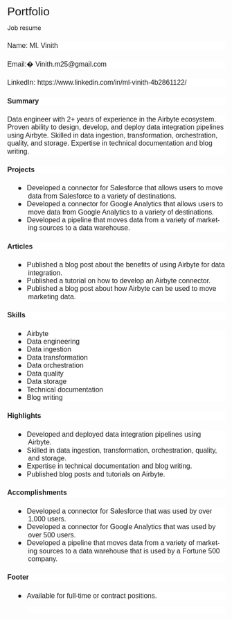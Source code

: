 # Portfolio
Job resume
<html xmlns:v="urn:schemas-microsoft-com:vml"
xmlns:o="urn:schemas-microsoft-com:office:office"
xmlns:w="urn:schemas-microsoft-com:office:word"
xmlns:m="http://schemas.microsoft.com/office/2004/12/omml"
xmlns="http://www.w3.org/TR/REC-html40">

<head>
<meta http-equiv=Content-Type content="text/html; charset=windows-1252">
<meta name=ProgId content=Word.Document>
<meta name=Generator content="Microsoft Word 14">
<meta name=Originator content="Microsoft Word 14">
<link rel=File-List href="Portfolio_files/filelist.xml">
<!--[if gte mso 9]><xml>
 <o:DocumentProperties>
  <o:Author>Intel</o:Author>
  <o:Template>Normal</o:Template>
  <o:LastAuthor>Intel</o:LastAuthor>
  <o:Revision>2</o:Revision>
  <o:TotalTime>1</o:TotalTime>
  <o:Created>2023-07-21T06:10:00Z</o:Created>
  <o:LastSaved>2023-07-21T06:10:00Z</o:LastSaved>
  <o:Pages>2</o:Pages>
  <o:Words>258</o:Words>
  <o:Characters>1474</o:Characters>
  <o:Lines>12</o:Lines>
  <o:Paragraphs>3</o:Paragraphs>
  <o:CharactersWithSpaces>1729</o:CharactersWithSpaces>
  <o:Version>14.00</o:Version>
 </o:DocumentProperties>
</xml><![endif]-->
<link rel=themeData href="Portfolio_files/themedata.thmx">
<link rel=colorSchemeMapping href="Portfolio_files/colorschememapping.xml">
<!--[if gte mso 9]><xml>
 <w:WordDocument>
  <w:SpellingState>Clean</w:SpellingState>
  <w:GrammarState>Clean</w:GrammarState>
  <w:TrackMoves>false</w:TrackMoves>
  <w:TrackFormatting/>
  <w:PunctuationKerning/>
  <w:ValidateAgainstSchemas/>
  <w:SaveIfXMLInvalid>false</w:SaveIfXMLInvalid>
  <w:IgnoreMixedContent>false</w:IgnoreMixedContent>
  <w:AlwaysShowPlaceholderText>false</w:AlwaysShowPlaceholderText>
  <w:DoNotPromoteQF/>
  <w:LidThemeOther>EN-IN</w:LidThemeOther>
  <w:LidThemeAsian>X-NONE</w:LidThemeAsian>
  <w:LidThemeComplexScript>X-NONE</w:LidThemeComplexScript>
  <w:Compatibility>
   <w:BreakWrappedTables/>
   <w:SnapToGridInCell/>
   <w:WrapTextWithPunct/>
   <w:UseAsianBreakRules/>
   <w:DontGrowAutofit/>
   <w:SplitPgBreakAndParaMark/>
  </w:Compatibility>
  <w:DoNotOptimizeForBrowser/>
  <m:mathPr>
   <m:mathFont m:val="Cambria Math"/>
   <m:brkBin m:val="before"/>
   <m:brkBinSub m:val="&#45;-"/>
   <m:smallFrac m:val="off"/>
   <m:dispDef/>
   <m:lMargin m:val="0"/>
   <m:rMargin m:val="0"/>
   <m:defJc m:val="centerGroup"/>
   <m:wrapIndent m:val="1440"/>
   <m:intLim m:val="subSup"/>
   <m:naryLim m:val="undOvr"/>
  </m:mathPr></w:WordDocument>
</xml><![endif]--><!--[if gte mso 9]><xml>
 <w:LatentStyles DefLockedState="false" DefUnhideWhenUsed="true"
  DefSemiHidden="true" DefQFormat="false" DefPriority="99"
  LatentStyleCount="267">
  <w:LsdException Locked="false" Priority="0" SemiHidden="false"
   UnhideWhenUsed="false" QFormat="true" Name="Normal"/>
  <w:LsdException Locked="false" Priority="9" SemiHidden="false"
   UnhideWhenUsed="false" QFormat="true" Name="heading 1"/>
  <w:LsdException Locked="false" Priority="9" QFormat="true" Name="heading 2"/>
  <w:LsdException Locked="false" Priority="9" QFormat="true" Name="heading 3"/>
  <w:LsdException Locked="false" Priority="9" QFormat="true" Name="heading 4"/>
  <w:LsdException Locked="false" Priority="9" QFormat="true" Name="heading 5"/>
  <w:LsdException Locked="false" Priority="9" QFormat="true" Name="heading 6"/>
  <w:LsdException Locked="false" Priority="9" QFormat="true" Name="heading 7"/>
  <w:LsdException Locked="false" Priority="9" QFormat="true" Name="heading 8"/>
  <w:LsdException Locked="false" Priority="9" QFormat="true" Name="heading 9"/>
  <w:LsdException Locked="false" Priority="39" Name="toc 1"/>
  <w:LsdException Locked="false" Priority="39" Name="toc 2"/>
  <w:LsdException Locked="false" Priority="39" Name="toc 3"/>
  <w:LsdException Locked="false" Priority="39" Name="toc 4"/>
  <w:LsdException Locked="false" Priority="39" Name="toc 5"/>
  <w:LsdException Locked="false" Priority="39" Name="toc 6"/>
  <w:LsdException Locked="false" Priority="39" Name="toc 7"/>
  <w:LsdException Locked="false" Priority="39" Name="toc 8"/>
  <w:LsdException Locked="false" Priority="39" Name="toc 9"/>
  <w:LsdException Locked="false" Priority="35" QFormat="true" Name="caption"/>
  <w:LsdException Locked="false" Priority="10" SemiHidden="false"
   UnhideWhenUsed="false" QFormat="true" Name="Title"/>
  <w:LsdException Locked="false" Priority="1" Name="Default Paragraph Font"/>
  <w:LsdException Locked="false" Priority="11" SemiHidden="false"
   UnhideWhenUsed="false" QFormat="true" Name="Subtitle"/>
  <w:LsdException Locked="false" Priority="22" SemiHidden="false"
   UnhideWhenUsed="false" QFormat="true" Name="Strong"/>
  <w:LsdException Locked="false" Priority="20" SemiHidden="false"
   UnhideWhenUsed="false" QFormat="true" Name="Emphasis"/>
  <w:LsdException Locked="false" Priority="59" SemiHidden="false"
   UnhideWhenUsed="false" Name="Table Grid"/>
  <w:LsdException Locked="false" UnhideWhenUsed="false" Name="Placeholder Text"/>
  <w:LsdException Locked="false" Priority="1" SemiHidden="false"
   UnhideWhenUsed="false" QFormat="true" Name="No Spacing"/>
  <w:LsdException Locked="false" Priority="60" SemiHidden="false"
   UnhideWhenUsed="false" Name="Light Shading"/>
  <w:LsdException Locked="false" Priority="61" SemiHidden="false"
   UnhideWhenUsed="false" Name="Light List"/>
  <w:LsdException Locked="false" Priority="62" SemiHidden="false"
   UnhideWhenUsed="false" Name="Light Grid"/>
  <w:LsdException Locked="false" Priority="63" SemiHidden="false"
   UnhideWhenUsed="false" Name="Medium Shading 1"/>
  <w:LsdException Locked="false" Priority="64" SemiHidden="false"
   UnhideWhenUsed="false" Name="Medium Shading 2"/>
  <w:LsdException Locked="false" Priority="65" SemiHidden="false"
   UnhideWhenUsed="false" Name="Medium List 1"/>
  <w:LsdException Locked="false" Priority="66" SemiHidden="false"
   UnhideWhenUsed="false" Name="Medium List 2"/>
  <w:LsdException Locked="false" Priority="67" SemiHidden="false"
   UnhideWhenUsed="false" Name="Medium Grid 1"/>
  <w:LsdException Locked="false" Priority="68" SemiHidden="false"
   UnhideWhenUsed="false" Name="Medium Grid 2"/>
  <w:LsdException Locked="false" Priority="69" SemiHidden="false"
   UnhideWhenUsed="false" Name="Medium Grid 3"/>
  <w:LsdException Locked="false" Priority="70" SemiHidden="false"
   UnhideWhenUsed="false" Name="Dark List"/>
  <w:LsdException Locked="false" Priority="71" SemiHidden="false"
   UnhideWhenUsed="false" Name="Colorful Shading"/>
  <w:LsdException Locked="false" Priority="72" SemiHidden="false"
   UnhideWhenUsed="false" Name="Colorful List"/>
  <w:LsdException Locked="false" Priority="73" SemiHidden="false"
   UnhideWhenUsed="false" Name="Colorful Grid"/>
  <w:LsdException Locked="false" Priority="60" SemiHidden="false"
   UnhideWhenUsed="false" Name="Light Shading Accent 1"/>
  <w:LsdException Locked="false" Priority="61" SemiHidden="false"
   UnhideWhenUsed="false" Name="Light List Accent 1"/>
  <w:LsdException Locked="false" Priority="62" SemiHidden="false"
   UnhideWhenUsed="false" Name="Light Grid Accent 1"/>
  <w:LsdException Locked="false" Priority="63" SemiHidden="false"
   UnhideWhenUsed="false" Name="Medium Shading 1 Accent 1"/>
  <w:LsdException Locked="false" Priority="64" SemiHidden="false"
   UnhideWhenUsed="false" Name="Medium Shading 2 Accent 1"/>
  <w:LsdException Locked="false" Priority="65" SemiHidden="false"
   UnhideWhenUsed="false" Name="Medium List 1 Accent 1"/>
  <w:LsdException Locked="false" UnhideWhenUsed="false" Name="Revision"/>
  <w:LsdException Locked="false" Priority="34" SemiHidden="false"
   UnhideWhenUsed="false" QFormat="true" Name="List Paragraph"/>
  <w:LsdException Locked="false" Priority="29" SemiHidden="false"
   UnhideWhenUsed="false" QFormat="true" Name="Quote"/>
  <w:LsdException Locked="false" Priority="30" SemiHidden="false"
   UnhideWhenUsed="false" QFormat="true" Name="Intense Quote"/>
  <w:LsdException Locked="false" Priority="66" SemiHidden="false"
   UnhideWhenUsed="false" Name="Medium List 2 Accent 1"/>
  <w:LsdException Locked="false" Priority="67" SemiHidden="false"
   UnhideWhenUsed="false" Name="Medium Grid 1 Accent 1"/>
  <w:LsdException Locked="false" Priority="68" SemiHidden="false"
   UnhideWhenUsed="false" Name="Medium Grid 2 Accent 1"/>
  <w:LsdException Locked="false" Priority="69" SemiHidden="false"
   UnhideWhenUsed="false" Name="Medium Grid 3 Accent 1"/>
  <w:LsdException Locked="false" Priority="70" SemiHidden="false"
   UnhideWhenUsed="false" Name="Dark List Accent 1"/>
  <w:LsdException Locked="false" Priority="71" SemiHidden="false"
   UnhideWhenUsed="false" Name="Colorful Shading Accent 1"/>
  <w:LsdException Locked="false" Priority="72" SemiHidden="false"
   UnhideWhenUsed="false" Name="Colorful List Accent 1"/>
  <w:LsdException Locked="false" Priority="73" SemiHidden="false"
   UnhideWhenUsed="false" Name="Colorful Grid Accent 1"/>
  <w:LsdException Locked="false" Priority="60" SemiHidden="false"
   UnhideWhenUsed="false" Name="Light Shading Accent 2"/>
  <w:LsdException Locked="false" Priority="61" SemiHidden="false"
   UnhideWhenUsed="false" Name="Light List Accent 2"/>
  <w:LsdException Locked="false" Priority="62" SemiHidden="false"
   UnhideWhenUsed="false" Name="Light Grid Accent 2"/>
  <w:LsdException Locked="false" Priority="63" SemiHidden="false"
   UnhideWhenUsed="false" Name="Medium Shading 1 Accent 2"/>
  <w:LsdException Locked="false" Priority="64" SemiHidden="false"
   UnhideWhenUsed="false" Name="Medium Shading 2 Accent 2"/>
  <w:LsdException Locked="false" Priority="65" SemiHidden="false"
   UnhideWhenUsed="false" Name="Medium List 1 Accent 2"/>
  <w:LsdException Locked="false" Priority="66" SemiHidden="false"
   UnhideWhenUsed="false" Name="Medium List 2 Accent 2"/>
  <w:LsdException Locked="false" Priority="67" SemiHidden="false"
   UnhideWhenUsed="false" Name="Medium Grid 1 Accent 2"/>
  <w:LsdException Locked="false" Priority="68" SemiHidden="false"
   UnhideWhenUsed="false" Name="Medium Grid 2 Accent 2"/>
  <w:LsdException Locked="false" Priority="69" SemiHidden="false"
   UnhideWhenUsed="false" Name="Medium Grid 3 Accent 2"/>
  <w:LsdException Locked="false" Priority="70" SemiHidden="false"
   UnhideWhenUsed="false" Name="Dark List Accent 2"/>
  <w:LsdException Locked="false" Priority="71" SemiHidden="false"
   UnhideWhenUsed="false" Name="Colorful Shading Accent 2"/>
  <w:LsdException Locked="false" Priority="72" SemiHidden="false"
   UnhideWhenUsed="false" Name="Colorful List Accent 2"/>
  <w:LsdException Locked="false" Priority="73" SemiHidden="false"
   UnhideWhenUsed="false" Name="Colorful Grid Accent 2"/>
  <w:LsdException Locked="false" Priority="60" SemiHidden="false"
   UnhideWhenUsed="false" Name="Light Shading Accent 3"/>
  <w:LsdException Locked="false" Priority="61" SemiHidden="false"
   UnhideWhenUsed="false" Name="Light List Accent 3"/>
  <w:LsdException Locked="false" Priority="62" SemiHidden="false"
   UnhideWhenUsed="false" Name="Light Grid Accent 3"/>
  <w:LsdException Locked="false" Priority="63" SemiHidden="false"
   UnhideWhenUsed="false" Name="Medium Shading 1 Accent 3"/>
  <w:LsdException Locked="false" Priority="64" SemiHidden="false"
   UnhideWhenUsed="false" Name="Medium Shading 2 Accent 3"/>
  <w:LsdException Locked="false" Priority="65" SemiHidden="false"
   UnhideWhenUsed="false" Name="Medium List 1 Accent 3"/>
  <w:LsdException Locked="false" Priority="66" SemiHidden="false"
   UnhideWhenUsed="false" Name="Medium List 2 Accent 3"/>
  <w:LsdException Locked="false" Priority="67" SemiHidden="false"
   UnhideWhenUsed="false" Name="Medium Grid 1 Accent 3"/>
  <w:LsdException Locked="false" Priority="68" SemiHidden="false"
   UnhideWhenUsed="false" Name="Medium Grid 2 Accent 3"/>
  <w:LsdException Locked="false" Priority="69" SemiHidden="false"
   UnhideWhenUsed="false" Name="Medium Grid 3 Accent 3"/>
  <w:LsdException Locked="false" Priority="70" SemiHidden="false"
   UnhideWhenUsed="false" Name="Dark List Accent 3"/>
  <w:LsdException Locked="false" Priority="71" SemiHidden="false"
   UnhideWhenUsed="false" Name="Colorful Shading Accent 3"/>
  <w:LsdException Locked="false" Priority="72" SemiHidden="false"
   UnhideWhenUsed="false" Name="Colorful List Accent 3"/>
  <w:LsdException Locked="false" Priority="73" SemiHidden="false"
   UnhideWhenUsed="false" Name="Colorful Grid Accent 3"/>
  <w:LsdException Locked="false" Priority="60" SemiHidden="false"
   UnhideWhenUsed="false" Name="Light Shading Accent 4"/>
  <w:LsdException Locked="false" Priority="61" SemiHidden="false"
   UnhideWhenUsed="false" Name="Light List Accent 4"/>
  <w:LsdException Locked="false" Priority="62" SemiHidden="false"
   UnhideWhenUsed="false" Name="Light Grid Accent 4"/>
  <w:LsdException Locked="false" Priority="63" SemiHidden="false"
   UnhideWhenUsed="false" Name="Medium Shading 1 Accent 4"/>
  <w:LsdException Locked="false" Priority="64" SemiHidden="false"
   UnhideWhenUsed="false" Name="Medium Shading 2 Accent 4"/>
  <w:LsdException Locked="false" Priority="65" SemiHidden="false"
   UnhideWhenUsed="false" Name="Medium List 1 Accent 4"/>
  <w:LsdException Locked="false" Priority="66" SemiHidden="false"
   UnhideWhenUsed="false" Name="Medium List 2 Accent 4"/>
  <w:LsdException Locked="false" Priority="67" SemiHidden="false"
   UnhideWhenUsed="false" Name="Medium Grid 1 Accent 4"/>
  <w:LsdException Locked="false" Priority="68" SemiHidden="false"
   UnhideWhenUsed="false" Name="Medium Grid 2 Accent 4"/>
  <w:LsdException Locked="false" Priority="69" SemiHidden="false"
   UnhideWhenUsed="false" Name="Medium Grid 3 Accent 4"/>
  <w:LsdException Locked="false" Priority="70" SemiHidden="false"
   UnhideWhenUsed="false" Name="Dark List Accent 4"/>
  <w:LsdException Locked="false" Priority="71" SemiHidden="false"
   UnhideWhenUsed="false" Name="Colorful Shading Accent 4"/>
  <w:LsdException Locked="false" Priority="72" SemiHidden="false"
   UnhideWhenUsed="false" Name="Colorful List Accent 4"/>
  <w:LsdException Locked="false" Priority="73" SemiHidden="false"
   UnhideWhenUsed="false" Name="Colorful Grid Accent 4"/>
  <w:LsdException Locked="false" Priority="60" SemiHidden="false"
   UnhideWhenUsed="false" Name="Light Shading Accent 5"/>
  <w:LsdException Locked="false" Priority="61" SemiHidden="false"
   UnhideWhenUsed="false" Name="Light List Accent 5"/>
  <w:LsdException Locked="false" Priority="62" SemiHidden="false"
   UnhideWhenUsed="false" Name="Light Grid Accent 5"/>
  <w:LsdException Locked="false" Priority="63" SemiHidden="false"
   UnhideWhenUsed="false" Name="Medium Shading 1 Accent 5"/>
  <w:LsdException Locked="false" Priority="64" SemiHidden="false"
   UnhideWhenUsed="false" Name="Medium Shading 2 Accent 5"/>
  <w:LsdException Locked="false" Priority="65" SemiHidden="false"
   UnhideWhenUsed="false" Name="Medium List 1 Accent 5"/>
  <w:LsdException Locked="false" Priority="66" SemiHidden="false"
   UnhideWhenUsed="false" Name="Medium List 2 Accent 5"/>
  <w:LsdException Locked="false" Priority="67" SemiHidden="false"
   UnhideWhenUsed="false" Name="Medium Grid 1 Accent 5"/>
  <w:LsdException Locked="false" Priority="68" SemiHidden="false"
   UnhideWhenUsed="false" Name="Medium Grid 2 Accent 5"/>
  <w:LsdException Locked="false" Priority="69" SemiHidden="false"
   UnhideWhenUsed="false" Name="Medium Grid 3 Accent 5"/>
  <w:LsdException Locked="false" Priority="70" SemiHidden="false"
   UnhideWhenUsed="false" Name="Dark List Accent 5"/>
  <w:LsdException Locked="false" Priority="71" SemiHidden="false"
   UnhideWhenUsed="false" Name="Colorful Shading Accent 5"/>
  <w:LsdException Locked="false" Priority="72" SemiHidden="false"
   UnhideWhenUsed="false" Name="Colorful List Accent 5"/>
  <w:LsdException Locked="false" Priority="73" SemiHidden="false"
   UnhideWhenUsed="false" Name="Colorful Grid Accent 5"/>
  <w:LsdException Locked="false" Priority="60" SemiHidden="false"
   UnhideWhenUsed="false" Name="Light Shading Accent 6"/>
  <w:LsdException Locked="false" Priority="61" SemiHidden="false"
   UnhideWhenUsed="false" Name="Light List Accent 6"/>
  <w:LsdException Locked="false" Priority="62" SemiHidden="false"
   UnhideWhenUsed="false" Name="Light Grid Accent 6"/>
  <w:LsdException Locked="false" Priority="63" SemiHidden="false"
   UnhideWhenUsed="false" Name="Medium Shading 1 Accent 6"/>
  <w:LsdException Locked="false" Priority="64" SemiHidden="false"
   UnhideWhenUsed="false" Name="Medium Shading 2 Accent 6"/>
  <w:LsdException Locked="false" Priority="65" SemiHidden="false"
   UnhideWhenUsed="false" Name="Medium List 1 Accent 6"/>
  <w:LsdException Locked="false" Priority="66" SemiHidden="false"
   UnhideWhenUsed="false" Name="Medium List 2 Accent 6"/>
  <w:LsdException Locked="false" Priority="67" SemiHidden="false"
   UnhideWhenUsed="false" Name="Medium Grid 1 Accent 6"/>
  <w:LsdException Locked="false" Priority="68" SemiHidden="false"
   UnhideWhenUsed="false" Name="Medium Grid 2 Accent 6"/>
  <w:LsdException Locked="false" Priority="69" SemiHidden="false"
   UnhideWhenUsed="false" Name="Medium Grid 3 Accent 6"/>
  <w:LsdException Locked="false" Priority="70" SemiHidden="false"
   UnhideWhenUsed="false" Name="Dark List Accent 6"/>
  <w:LsdException Locked="false" Priority="71" SemiHidden="false"
   UnhideWhenUsed="false" Name="Colorful Shading Accent 6"/>
  <w:LsdException Locked="false" Priority="72" SemiHidden="false"
   UnhideWhenUsed="false" Name="Colorful List Accent 6"/>
  <w:LsdException Locked="false" Priority="73" SemiHidden="false"
   UnhideWhenUsed="false" Name="Colorful Grid Accent 6"/>
  <w:LsdException Locked="false" Priority="19" SemiHidden="false"
   UnhideWhenUsed="false" QFormat="true" Name="Subtle Emphasis"/>
  <w:LsdException Locked="false" Priority="21" SemiHidden="false"
   UnhideWhenUsed="false" QFormat="true" Name="Intense Emphasis"/>
  <w:LsdException Locked="false" Priority="31" SemiHidden="false"
   UnhideWhenUsed="false" QFormat="true" Name="Subtle Reference"/>
  <w:LsdException Locked="false" Priority="32" SemiHidden="false"
   UnhideWhenUsed="false" QFormat="true" Name="Intense Reference"/>
  <w:LsdException Locked="false" Priority="33" SemiHidden="false"
   UnhideWhenUsed="false" QFormat="true" Name="Book Title"/>
  <w:LsdException Locked="false" Priority="37" Name="Bibliography"/>
  <w:LsdException Locked="false" Priority="39" QFormat="true" Name="TOC Heading"/>
 </w:LatentStyles>
</xml><![endif]-->
<style>
<!--
 /* Style Definitions */
 p.MsoNormal, li.MsoNormal, div.MsoNormal
	{mso-style-unhide:no;
	mso-style-parent:"";
	margin:0cm;
	margin-bottom:.0001pt;
	line-height:115%;
	mso-pagination:widow-orphan;
	font-size:11.0pt;
	font-family:"Arial","sans-serif";
	mso-fareast-font-family:Arial;
	mso-ansi-language:EN;}
h1
	{mso-style-unhide:no;
	mso-style-next:Normal;
	margin-top:20.0pt;
	margin-right:0cm;
	margin-bottom:6.0pt;
	margin-left:0cm;
	line-height:115%;
	mso-pagination:widow-orphan lines-together;
	page-break-after:avoid;
	mso-outline-level:1;
	font-size:20.0pt;
	font-family:"Arial","sans-serif";
	mso-font-kerning:0pt;
	mso-ansi-language:EN;
	font-weight:normal;}
h2
	{mso-style-unhide:no;
	mso-style-next:Normal;
	margin-top:18.0pt;
	margin-right:0cm;
	margin-bottom:6.0pt;
	margin-left:0cm;
	line-height:115%;
	mso-pagination:widow-orphan lines-together;
	page-break-after:avoid;
	mso-outline-level:2;
	font-size:16.0pt;
	font-family:"Arial","sans-serif";
	mso-ansi-language:EN;
	font-weight:normal;}
h3
	{mso-style-unhide:no;
	mso-style-next:Normal;
	margin-top:16.0pt;
	margin-right:0cm;
	margin-bottom:4.0pt;
	margin-left:0cm;
	line-height:115%;
	mso-pagination:widow-orphan lines-together;
	page-break-after:avoid;
	mso-outline-level:3;
	font-size:14.0pt;
	font-family:"Arial","sans-serif";
	color:#434343;
	mso-ansi-language:EN;
	font-weight:normal;}
h4
	{mso-style-unhide:no;
	mso-style-next:Normal;
	margin-top:14.0pt;
	margin-right:0cm;
	margin-bottom:4.0pt;
	margin-left:0cm;
	line-height:115%;
	mso-pagination:widow-orphan lines-together;
	page-break-after:avoid;
	mso-outline-level:4;
	font-size:12.0pt;
	font-family:"Arial","sans-serif";
	color:#666666;
	mso-ansi-language:EN;
	font-weight:normal;}
h5
	{mso-style-unhide:no;
	mso-style-next:Normal;
	margin-top:12.0pt;
	margin-right:0cm;
	margin-bottom:4.0pt;
	margin-left:0cm;
	line-height:115%;
	mso-pagination:widow-orphan lines-together;
	page-break-after:avoid;
	mso-outline-level:5;
	font-size:11.0pt;
	font-family:"Arial","sans-serif";
	color:#666666;
	mso-ansi-language:EN;
	font-weight:normal;}
h6
	{mso-style-unhide:no;
	mso-style-next:Normal;
	margin-top:12.0pt;
	margin-right:0cm;
	margin-bottom:4.0pt;
	margin-left:0cm;
	line-height:115%;
	mso-pagination:widow-orphan lines-together;
	page-break-after:avoid;
	mso-outline-level:6;
	font-size:11.0pt;
	font-family:"Arial","sans-serif";
	color:#666666;
	mso-ansi-language:EN;
	font-weight:normal;
	font-style:italic;
	mso-bidi-font-style:normal;}
p.MsoTitle, li.MsoTitle, div.MsoTitle
	{mso-style-unhide:no;
	mso-style-next:Normal;
	margin-top:0cm;
	margin-right:0cm;
	margin-bottom:3.0pt;
	margin-left:0cm;
	line-height:115%;
	mso-pagination:widow-orphan lines-together;
	page-break-after:avoid;
	font-size:26.0pt;
	font-family:"Arial","sans-serif";
	mso-fareast-font-family:Arial;
	mso-ansi-language:EN;}
p.MsoSubtitle, li.MsoSubtitle, div.MsoSubtitle
	{mso-style-unhide:no;
	mso-style-next:Normal;
	margin-top:0cm;
	margin-right:0cm;
	margin-bottom:16.0pt;
	margin-left:0cm;
	line-height:115%;
	mso-pagination:widow-orphan lines-together;
	page-break-after:avoid;
	font-size:15.0pt;
	font-family:"Arial","sans-serif";
	mso-fareast-font-family:Arial;
	color:#666666;
	mso-ansi-language:EN;}
span.SpellE
	{mso-style-name:"";
	mso-spl-e:yes;}
span.GramE
	{mso-style-name:"";
	mso-gram-e:yes;}
.MsoChpDefault
	{mso-style-type:export-only;
	mso-default-props:yes;
	font-family:"Arial","sans-serif";
	mso-ascii-font-family:Arial;
	mso-fareast-font-family:Arial;
	mso-hansi-font-family:Arial;
	mso-bidi-font-family:Arial;
	mso-ansi-language:EN;}
.MsoPapDefault
	{mso-style-type:export-only;
	line-height:115%;}
@page WordSection1
	{size:612.0pt 792.0pt;
	margin:72.0pt 72.0pt 72.0pt 72.0pt;
	mso-header-margin:36.0pt;
	mso-footer-margin:36.0pt;
	mso-page-numbers:1;
	mso-paper-source:0;}
div.WordSection1
	{page:WordSection1;}
 /* List Definitions */
 @list l0
	{mso-list-id:118645619;
	mso-list-template-ids:301133498;}
@list l0:level1
	{mso-level-number-format:bullet;
	mso-level-text:\25CF;
	mso-level-tab-stop:none;
	mso-level-number-position:left;
	text-indent:-18.0pt;
	mso-ansi-font-size:12.0pt;
	mso-bidi-font-size:12.0pt;
	mso-ascii-font-family:Arial;
	mso-fareast-font-family:Arial;
	mso-hansi-font-family:Arial;
	mso-bidi-font-family:Arial;
	color:#1F1F1F;
	text-decoration:none;
	text-underline:none;}
@list l0:level2
	{mso-level-number-format:bullet;
	mso-level-text:\25CB;
	mso-level-tab-stop:none;
	mso-level-number-position:left;
	text-indent:-18.0pt;
	text-decoration:none;
	text-underline:none;}
@list l0:level3
	{mso-level-number-format:bullet;
	mso-level-text:\25A0;
	mso-level-tab-stop:none;
	mso-level-number-position:left;
	text-indent:-18.0pt;
	text-decoration:none;
	text-underline:none;}
@list l0:level4
	{mso-level-number-format:bullet;
	mso-level-text:\25CF;
	mso-level-tab-stop:none;
	mso-level-number-position:left;
	text-indent:-18.0pt;
	text-decoration:none;
	text-underline:none;}
@list l0:level5
	{mso-level-number-format:bullet;
	mso-level-text:\25CB;
	mso-level-tab-stop:none;
	mso-level-number-position:left;
	text-indent:-18.0pt;
	text-decoration:none;
	text-underline:none;}
@list l0:level6
	{mso-level-number-format:bullet;
	mso-level-text:\25A0;
	mso-level-tab-stop:none;
	mso-level-number-position:left;
	text-indent:-18.0pt;
	text-decoration:none;
	text-underline:none;}
@list l0:level7
	{mso-level-number-format:bullet;
	mso-level-text:\25CF;
	mso-level-tab-stop:none;
	mso-level-number-position:left;
	text-indent:-18.0pt;
	text-decoration:none;
	text-underline:none;}
@list l0:level8
	{mso-level-number-format:bullet;
	mso-level-text:\25CB;
	mso-level-tab-stop:none;
	mso-level-number-position:left;
	text-indent:-18.0pt;
	text-decoration:none;
	text-underline:none;}
@list l0:level9
	{mso-level-number-format:bullet;
	mso-level-text:\25A0;
	mso-level-tab-stop:none;
	mso-level-number-position:left;
	text-indent:-18.0pt;
	text-decoration:none;
	text-underline:none;}
@list l1
	{mso-list-id:252587616;
	mso-list-template-ids:-1924235418;}
@list l1:level1
	{mso-level-number-format:bullet;
	mso-level-text:\25CF;
	mso-level-tab-stop:none;
	mso-level-number-position:left;
	text-indent:-18.0pt;
	mso-ansi-font-size:12.0pt;
	mso-bidi-font-size:12.0pt;
	mso-ascii-font-family:Arial;
	mso-fareast-font-family:Arial;
	mso-hansi-font-family:Arial;
	mso-bidi-font-family:Arial;
	color:#1F1F1F;
	text-decoration:none;
	text-underline:none;}
@list l1:level2
	{mso-level-number-format:bullet;
	mso-level-text:\25CB;
	mso-level-tab-stop:none;
	mso-level-number-position:left;
	text-indent:-18.0pt;
	text-decoration:none;
	text-underline:none;}
@list l1:level3
	{mso-level-number-format:bullet;
	mso-level-text:\25A0;
	mso-level-tab-stop:none;
	mso-level-number-position:left;
	text-indent:-18.0pt;
	text-decoration:none;
	text-underline:none;}
@list l1:level4
	{mso-level-number-format:bullet;
	mso-level-text:\25CF;
	mso-level-tab-stop:none;
	mso-level-number-position:left;
	text-indent:-18.0pt;
	text-decoration:none;
	text-underline:none;}
@list l1:level5
	{mso-level-number-format:bullet;
	mso-level-text:\25CB;
	mso-level-tab-stop:none;
	mso-level-number-position:left;
	text-indent:-18.0pt;
	text-decoration:none;
	text-underline:none;}
@list l1:level6
	{mso-level-number-format:bullet;
	mso-level-text:\25A0;
	mso-level-tab-stop:none;
	mso-level-number-position:left;
	text-indent:-18.0pt;
	text-decoration:none;
	text-underline:none;}
@list l1:level7
	{mso-level-number-format:bullet;
	mso-level-text:\25CF;
	mso-level-tab-stop:none;
	mso-level-number-position:left;
	text-indent:-18.0pt;
	text-decoration:none;
	text-underline:none;}
@list l1:level8
	{mso-level-number-format:bullet;
	mso-level-text:\25CB;
	mso-level-tab-stop:none;
	mso-level-number-position:left;
	text-indent:-18.0pt;
	text-decoration:none;
	text-underline:none;}
@list l1:level9
	{mso-level-number-format:bullet;
	mso-level-text:\25A0;
	mso-level-tab-stop:none;
	mso-level-number-position:left;
	text-indent:-18.0pt;
	text-decoration:none;
	text-underline:none;}
@list l2
	{mso-list-id:790132269;
	mso-list-template-ids:-894952744;}
@list l2:level1
	{mso-level-number-format:bullet;
	mso-level-text:\25CF;
	mso-level-tab-stop:none;
	mso-level-number-position:left;
	text-indent:-18.0pt;
	mso-ansi-font-size:12.0pt;
	mso-bidi-font-size:12.0pt;
	mso-ascii-font-family:Arial;
	mso-fareast-font-family:Arial;
	mso-hansi-font-family:Arial;
	mso-bidi-font-family:Arial;
	color:#1F1F1F;
	text-decoration:none;
	text-underline:none;}
@list l2:level2
	{mso-level-number-format:bullet;
	mso-level-text:\25CB;
	mso-level-tab-stop:none;
	mso-level-number-position:left;
	text-indent:-18.0pt;
	text-decoration:none;
	text-underline:none;}
@list l2:level3
	{mso-level-number-format:bullet;
	mso-level-text:\25A0;
	mso-level-tab-stop:none;
	mso-level-number-position:left;
	text-indent:-18.0pt;
	text-decoration:none;
	text-underline:none;}
@list l2:level4
	{mso-level-number-format:bullet;
	mso-level-text:\25CF;
	mso-level-tab-stop:none;
	mso-level-number-position:left;
	text-indent:-18.0pt;
	text-decoration:none;
	text-underline:none;}
@list l2:level5
	{mso-level-number-format:bullet;
	mso-level-text:\25CB;
	mso-level-tab-stop:none;
	mso-level-number-position:left;
	text-indent:-18.0pt;
	text-decoration:none;
	text-underline:none;}
@list l2:level6
	{mso-level-number-format:bullet;
	mso-level-text:\25A0;
	mso-level-tab-stop:none;
	mso-level-number-position:left;
	text-indent:-18.0pt;
	text-decoration:none;
	text-underline:none;}
@list l2:level7
	{mso-level-number-format:bullet;
	mso-level-text:\25CF;
	mso-level-tab-stop:none;
	mso-level-number-position:left;
	text-indent:-18.0pt;
	text-decoration:none;
	text-underline:none;}
@list l2:level8
	{mso-level-number-format:bullet;
	mso-level-text:\25CB;
	mso-level-tab-stop:none;
	mso-level-number-position:left;
	text-indent:-18.0pt;
	text-decoration:none;
	text-underline:none;}
@list l2:level9
	{mso-level-number-format:bullet;
	mso-level-text:\25A0;
	mso-level-tab-stop:none;
	mso-level-number-position:left;
	text-indent:-18.0pt;
	text-decoration:none;
	text-underline:none;}
@list l3
	{mso-list-id:1265260499;
	mso-list-template-ids:496691758;}
@list l3:level1
	{mso-level-number-format:bullet;
	mso-level-text:\25CF;
	mso-level-tab-stop:none;
	mso-level-number-position:left;
	text-indent:-18.0pt;
	mso-ansi-font-size:12.0pt;
	mso-bidi-font-size:12.0pt;
	mso-ascii-font-family:Arial;
	mso-fareast-font-family:Arial;
	mso-hansi-font-family:Arial;
	mso-bidi-font-family:Arial;
	color:#1F1F1F;
	text-decoration:none;
	text-underline:none;}
@list l3:level2
	{mso-level-number-format:bullet;
	mso-level-text:\25CB;
	mso-level-tab-stop:none;
	mso-level-number-position:left;
	text-indent:-18.0pt;
	text-decoration:none;
	text-underline:none;}
@list l3:level3
	{mso-level-number-format:bullet;
	mso-level-text:\25A0;
	mso-level-tab-stop:none;
	mso-level-number-position:left;
	text-indent:-18.0pt;
	text-decoration:none;
	text-underline:none;}
@list l3:level4
	{mso-level-number-format:bullet;
	mso-level-text:\25CF;
	mso-level-tab-stop:none;
	mso-level-number-position:left;
	text-indent:-18.0pt;
	text-decoration:none;
	text-underline:none;}
@list l3:level5
	{mso-level-number-format:bullet;
	mso-level-text:\25CB;
	mso-level-tab-stop:none;
	mso-level-number-position:left;
	text-indent:-18.0pt;
	text-decoration:none;
	text-underline:none;}
@list l3:level6
	{mso-level-number-format:bullet;
	mso-level-text:\25A0;
	mso-level-tab-stop:none;
	mso-level-number-position:left;
	text-indent:-18.0pt;
	text-decoration:none;
	text-underline:none;}
@list l3:level7
	{mso-level-number-format:bullet;
	mso-level-text:\25CF;
	mso-level-tab-stop:none;
	mso-level-number-position:left;
	text-indent:-18.0pt;
	text-decoration:none;
	text-underline:none;}
@list l3:level8
	{mso-level-number-format:bullet;
	mso-level-text:\25CB;
	mso-level-tab-stop:none;
	mso-level-number-position:left;
	text-indent:-18.0pt;
	text-decoration:none;
	text-underline:none;}
@list l3:level9
	{mso-level-number-format:bullet;
	mso-level-text:\25A0;
	mso-level-tab-stop:none;
	mso-level-number-position:left;
	text-indent:-18.0pt;
	text-decoration:none;
	text-underline:none;}
@list l4
	{mso-list-id:1336685291;
	mso-list-template-ids:1363958188;}
@list l4:level1
	{mso-level-number-format:bullet;
	mso-level-text:\25CF;
	mso-level-tab-stop:none;
	mso-level-number-position:left;
	text-indent:-18.0pt;
	mso-ansi-font-size:12.0pt;
	mso-bidi-font-size:12.0pt;
	mso-ascii-font-family:Arial;
	mso-fareast-font-family:Arial;
	mso-hansi-font-family:Arial;
	mso-bidi-font-family:Arial;
	color:#1F1F1F;
	text-decoration:none;
	text-underline:none;}
@list l4:level2
	{mso-level-number-format:bullet;
	mso-level-text:\25CB;
	mso-level-tab-stop:none;
	mso-level-number-position:left;
	text-indent:-18.0pt;
	text-decoration:none;
	text-underline:none;}
@list l4:level3
	{mso-level-number-format:bullet;
	mso-level-text:\25A0;
	mso-level-tab-stop:none;
	mso-level-number-position:left;
	text-indent:-18.0pt;
	text-decoration:none;
	text-underline:none;}
@list l4:level4
	{mso-level-number-format:bullet;
	mso-level-text:\25CF;
	mso-level-tab-stop:none;
	mso-level-number-position:left;
	text-indent:-18.0pt;
	text-decoration:none;
	text-underline:none;}
@list l4:level5
	{mso-level-number-format:bullet;
	mso-level-text:\25CB;
	mso-level-tab-stop:none;
	mso-level-number-position:left;
	text-indent:-18.0pt;
	text-decoration:none;
	text-underline:none;}
@list l4:level6
	{mso-level-number-format:bullet;
	mso-level-text:\25A0;
	mso-level-tab-stop:none;
	mso-level-number-position:left;
	text-indent:-18.0pt;
	text-decoration:none;
	text-underline:none;}
@list l4:level7
	{mso-level-number-format:bullet;
	mso-level-text:\25CF;
	mso-level-tab-stop:none;
	mso-level-number-position:left;
	text-indent:-18.0pt;
	text-decoration:none;
	text-underline:none;}
@list l4:level8
	{mso-level-number-format:bullet;
	mso-level-text:\25CB;
	mso-level-tab-stop:none;
	mso-level-number-position:left;
	text-indent:-18.0pt;
	text-decoration:none;
	text-underline:none;}
@list l4:level9
	{mso-level-number-format:bullet;
	mso-level-text:\25A0;
	mso-level-tab-stop:none;
	mso-level-number-position:left;
	text-indent:-18.0pt;
	text-decoration:none;
	text-underline:none;}
@list l5
	{mso-list-id:1360818545;
	mso-list-template-ids:-2029385420;}
@list l5:level1
	{mso-level-number-format:bullet;
	mso-level-text:\25CF;
	mso-level-tab-stop:none;
	mso-level-number-position:left;
	text-indent:-18.0pt;
	mso-ansi-font-size:12.0pt;
	mso-bidi-font-size:12.0pt;
	mso-ascii-font-family:Arial;
	mso-fareast-font-family:Arial;
	mso-hansi-font-family:Arial;
	mso-bidi-font-family:Arial;
	color:#1F1F1F;
	text-decoration:none;
	text-underline:none;}
@list l5:level2
	{mso-level-number-format:bullet;
	mso-level-text:\25CB;
	mso-level-tab-stop:none;
	mso-level-number-position:left;
	text-indent:-18.0pt;
	text-decoration:none;
	text-underline:none;}
@list l5:level3
	{mso-level-number-format:bullet;
	mso-level-text:\25A0;
	mso-level-tab-stop:none;
	mso-level-number-position:left;
	text-indent:-18.0pt;
	text-decoration:none;
	text-underline:none;}
@list l5:level4
	{mso-level-number-format:bullet;
	mso-level-text:\25CF;
	mso-level-tab-stop:none;
	mso-level-number-position:left;
	text-indent:-18.0pt;
	text-decoration:none;
	text-underline:none;}
@list l5:level5
	{mso-level-number-format:bullet;
	mso-level-text:\25CB;
	mso-level-tab-stop:none;
	mso-level-number-position:left;
	text-indent:-18.0pt;
	text-decoration:none;
	text-underline:none;}
@list l5:level6
	{mso-level-number-format:bullet;
	mso-level-text:\25A0;
	mso-level-tab-stop:none;
	mso-level-number-position:left;
	text-indent:-18.0pt;
	text-decoration:none;
	text-underline:none;}
@list l5:level7
	{mso-level-number-format:bullet;
	mso-level-text:\25CF;
	mso-level-tab-stop:none;
	mso-level-number-position:left;
	text-indent:-18.0pt;
	text-decoration:none;
	text-underline:none;}
@list l5:level8
	{mso-level-number-format:bullet;
	mso-level-text:\25CB;
	mso-level-tab-stop:none;
	mso-level-number-position:left;
	text-indent:-18.0pt;
	text-decoration:none;
	text-underline:none;}
@list l5:level9
	{mso-level-number-format:bullet;
	mso-level-text:\25A0;
	mso-level-tab-stop:none;
	mso-level-number-position:left;
	text-indent:-18.0pt;
	text-decoration:none;
	text-underline:none;}
ol
	{margin-bottom:0cm;}
ul
	{margin-bottom:0cm;}
-->
</style>
<!--[if gte mso 10]>
<style>
 /* Style Definitions */
 table.MsoNormalTable
	{mso-style-name:"Table Normal";
	mso-tstyle-rowband-size:0;
	mso-tstyle-colband-size:0;
	mso-style-noshow:yes;
	mso-style-priority:99;
	mso-style-parent:"";
	mso-padding-alt:0cm 5.4pt 0cm 5.4pt;
	mso-para-margin:0cm;
	mso-para-margin-bottom:.0001pt;
	line-height:115%;
	mso-pagination:widow-orphan;
	font-size:11.0pt;
	font-family:"Arial","sans-serif";
	mso-ansi-language:EN;}
</style>
<![endif]--><!--[if gte mso 9]><xml>
 <o:shapedefaults v:ext="edit" spidmax="1026"/>
</xml><![endif]--><!--[if gte mso 9]><xml>
 <o:shapelayout v:ext="edit">
  <o:idmap v:ext="edit" data="1"/>
 </o:shapelayout></xml><![endif]-->
</head>

<body lang=EN-IN style='tab-interval:36.0pt'>

<div class=WordSection1>

<p class=MsoNormal style='margin-top:18.0pt;margin-right:0cm;margin-bottom:
18.0pt;margin-left:0cm;background:white'><span lang=EN style='font-size:12.0pt;
line-height:115%;color:#1F1F1F;background:white;mso-highlight:white'>Name: Ml. <span
class=SpellE>Vinith</span><o:p></o:p></span></p>

<p class=MsoNormal style='margin-top:18.0pt;margin-right:0cm;margin-bottom:
18.0pt;margin-left:0cm;background:white'><span lang=EN style='font-size:12.0pt;
line-height:115%;color:#1F1F1F;background:white;mso-highlight:white'>Email:<span
style='mso-spacerun:yes'>� </span>Vinith.m25@gmail.com<o:p></o:p></span></p>

<p class=MsoNormal style='margin-top:18.0pt;margin-right:0cm;margin-bottom:
18.0pt;margin-left:0cm;background:white'><span lang=EN style='font-size:12.0pt;
line-height:115%;color:#1F1F1F;background:white;mso-highlight:white'>LinkedIn:
https://www.linkedin.com/in/ml-vinith-4b2861122/</span><span lang=EN
style='font-size:12.0pt;line-height:115%;color:#1F1F1F'><o:p></o:p></span></p>

<p class=MsoNormal style='margin-top:18.0pt;margin-right:0cm;margin-bottom:
18.0pt;margin-left:0cm;background:white'><b style='mso-bidi-font-weight:normal'><span
lang=EN style='font-size:12.0pt;line-height:115%;color:#1F1F1F'>Summary<o:p></o:p></span></b></p>

<p class=MsoNormal style='margin-top:18.0pt;margin-right:0cm;margin-bottom:
18.0pt;margin-left:0cm;background:white'><span lang=EN style='font-size:12.0pt;
line-height:115%;color:#1F1F1F'>Data engineer with 2+ years of experience in
the <span class=SpellE>Airbyte</span> ecosystem. Proven ability to design,
develop, and deploy data integration pipelines using <span class=SpellE>Airbyte</span>.
<span class=GramE>Skilled in data ingestion, transformation, orchestration,
quality, and storage.</span> <span class=GramE>Expertise in technical
documentation and blog writing.</span><o:p></o:p></span></p>

<p class=MsoNormal style='margin-top:18.0pt;margin-right:0cm;margin-bottom:
18.0pt;margin-left:0cm;background:white'><b style='mso-bidi-font-weight:normal'><span
lang=EN style='font-size:12.0pt;line-height:115%;color:#1F1F1F'>Projects<o:p></o:p></span></b></p>

<p class=MsoNormal style='margin-top:3.0pt;margin-right:0cm;margin-bottom:0cm;
margin-left:36.0pt;margin-bottom:.0001pt;text-indent:-18.0pt;mso-list:l5 level1 lfo3;
background:white'><![if !supportLists]><span lang=EN style='font-size:12.0pt;
line-height:115%;color:#1F1F1F'><span style='mso-list:Ignore'>&#9679;<span
style='font:7.0pt "Times New Roman"'>&nbsp;&nbsp;&nbsp;&nbsp; </span></span></span><![endif]><span
lang=EN style='font-size:12.0pt;line-height:115%;color:#1F1F1F'>Developed a
connector for <span class=SpellE>Salesforce</span> that allows users to move
data from <span class=SpellE>Salesforce</span> to a variety of destinations.</span></p>

<p class=MsoNormal style='margin-left:36.0pt;text-indent:-18.0pt;mso-list:l5 level1 lfo3;
background:white'><![if !supportLists]><span lang=EN style='font-size:12.0pt;
line-height:115%;color:#1F1F1F'><span style='mso-list:Ignore'>&#9679;<span
style='font:7.0pt "Times New Roman"'>&nbsp;&nbsp;&nbsp;&nbsp; </span></span></span><![endif]><span
lang=EN style='font-size:12.0pt;line-height:115%;color:#1F1F1F'>Developed a
connector for Google Analytics that allows users to move data from Google
Analytics to a variety of destinations.</span></p>

<p class=MsoNormal style='margin-top:0cm;margin-right:0cm;margin-bottom:11.0pt;
margin-left:36.0pt;text-indent:-18.0pt;mso-list:l5 level1 lfo3;background:white'><![if !supportLists]><span
lang=EN style='font-size:12.0pt;line-height:115%;color:#1F1F1F'><span
style='mso-list:Ignore'>&#9679;<span style='font:7.0pt "Times New Roman"'>&nbsp;&nbsp;&nbsp;&nbsp;
</span></span></span><![endif]><span lang=EN style='font-size:12.0pt;
line-height:115%;color:#1F1F1F'>Developed a pipeline that moves data from a
variety of marketing sources to a data warehouse.</span></p>

<p class=MsoNormal style='margin-top:18.0pt;margin-right:0cm;margin-bottom:
18.0pt;margin-left:0cm;background:white'><b style='mso-bidi-font-weight:normal'><span
lang=EN style='font-size:12.0pt;line-height:115%;color:#1F1F1F'>Articles<o:p></o:p></span></b></p>

<p class=MsoNormal style='margin-top:3.0pt;margin-right:0cm;margin-bottom:0cm;
margin-left:36.0pt;margin-bottom:.0001pt;text-indent:-18.0pt;mso-list:l4 level1 lfo1;
background:white'><![if !supportLists]><span lang=EN style='font-size:12.0pt;
line-height:115%;color:#1F1F1F'><span style='mso-list:Ignore'>&#9679;<span
style='font:7.0pt "Times New Roman"'>&nbsp;&nbsp;&nbsp;&nbsp; </span></span></span><![endif]><span
lang=EN style='font-size:12.0pt;line-height:115%;color:#1F1F1F'>Published a
blog post about the benefits of using <span class=SpellE>Airbyte</span> for
data integration.</span></p>

<p class=MsoNormal style='margin-left:36.0pt;text-indent:-18.0pt;mso-list:l4 level1 lfo1;
background:white'><![if !supportLists]><span lang=EN style='font-size:12.0pt;
line-height:115%;color:#1F1F1F'><span style='mso-list:Ignore'>&#9679;<span
style='font:7.0pt "Times New Roman"'>&nbsp;&nbsp;&nbsp;&nbsp; </span></span></span><![endif]><span
lang=EN style='font-size:12.0pt;line-height:115%;color:#1F1F1F'>Published a
tutorial on how to develop an <span class=SpellE>Airbyte</span> connector.</span></p>

<p class=MsoNormal style='margin-top:0cm;margin-right:0cm;margin-bottom:11.0pt;
margin-left:36.0pt;text-indent:-18.0pt;mso-list:l4 level1 lfo1;background:white'><![if !supportLists]><span
lang=EN style='font-size:12.0pt;line-height:115%;color:#1F1F1F'><span
style='mso-list:Ignore'>&#9679;<span style='font:7.0pt "Times New Roman"'>&nbsp;&nbsp;&nbsp;&nbsp;
</span></span></span><![endif]><span lang=EN style='font-size:12.0pt;
line-height:115%;color:#1F1F1F'>Published a blog post about how <span
class=SpellE>Airbyte</span> can be used to move marketing data.</span></p>

<p class=MsoNormal style='margin-top:18.0pt;margin-right:0cm;margin-bottom:
18.0pt;margin-left:0cm;background:white'><b style='mso-bidi-font-weight:normal'><span
lang=EN style='font-size:12.0pt;line-height:115%;color:#1F1F1F'>Skills<o:p></o:p></span></b></p>

<p class=MsoNormal style='margin-top:3.0pt;margin-right:0cm;margin-bottom:0cm;
margin-left:36.0pt;margin-bottom:.0001pt;text-indent:-18.0pt;mso-list:l3 level1 lfo2;
background:white'><![if !supportLists]><span lang=EN style='font-size:12.0pt;
line-height:115%;color:#1F1F1F'><span style='mso-list:Ignore'>&#9679;<span
style='font:7.0pt "Times New Roman"'>&nbsp;&nbsp;&nbsp;&nbsp; </span></span></span><![endif]><span
class=SpellE><span lang=EN style='font-size:12.0pt;line-height:115%;color:#1F1F1F'>Airbyte</span></span></p>

<p class=MsoNormal style='margin-left:36.0pt;text-indent:-18.0pt;mso-list:l3 level1 lfo2;
background:white'><![if !supportLists]><span lang=EN style='font-size:12.0pt;
line-height:115%;color:#1F1F1F'><span style='mso-list:Ignore'>&#9679;<span
style='font:7.0pt "Times New Roman"'>&nbsp;&nbsp;&nbsp;&nbsp; </span></span></span><![endif]><span
lang=EN style='font-size:12.0pt;line-height:115%;color:#1F1F1F'>Data
engineering</span></p>

<p class=MsoNormal style='margin-left:36.0pt;text-indent:-18.0pt;mso-list:l3 level1 lfo2;
background:white'><![if !supportLists]><span lang=EN style='font-size:12.0pt;
line-height:115%;color:#1F1F1F'><span style='mso-list:Ignore'>&#9679;<span
style='font:7.0pt "Times New Roman"'>&nbsp;&nbsp;&nbsp;&nbsp; </span></span></span><![endif]><span
lang=EN style='font-size:12.0pt;line-height:115%;color:#1F1F1F'>Data ingestion</span></p>

<p class=MsoNormal style='margin-left:36.0pt;text-indent:-18.0pt;mso-list:l3 level1 lfo2;
background:white'><![if !supportLists]><span lang=EN style='font-size:12.0pt;
line-height:115%;color:#1F1F1F'><span style='mso-list:Ignore'>&#9679;<span
style='font:7.0pt "Times New Roman"'>&nbsp;&nbsp;&nbsp;&nbsp; </span></span></span><![endif]><span
lang=EN style='font-size:12.0pt;line-height:115%;color:#1F1F1F'>Data
transformation</span></p>

<p class=MsoNormal style='margin-left:36.0pt;text-indent:-18.0pt;mso-list:l3 level1 lfo2;
background:white'><![if !supportLists]><span lang=EN style='font-size:12.0pt;
line-height:115%;color:#1F1F1F'><span style='mso-list:Ignore'>&#9679;<span
style='font:7.0pt "Times New Roman"'>&nbsp;&nbsp;&nbsp;&nbsp; </span></span></span><![endif]><span
lang=EN style='font-size:12.0pt;line-height:115%;color:#1F1F1F'>Data
orchestration</span></p>

<p class=MsoNormal style='margin-left:36.0pt;text-indent:-18.0pt;mso-list:l3 level1 lfo2;
background:white'><![if !supportLists]><span lang=EN style='font-size:12.0pt;
line-height:115%;color:#1F1F1F'><span style='mso-list:Ignore'>&#9679;<span
style='font:7.0pt "Times New Roman"'>&nbsp;&nbsp;&nbsp;&nbsp; </span></span></span><![endif]><span
lang=EN style='font-size:12.0pt;line-height:115%;color:#1F1F1F'>Data quality</span></p>

<p class=MsoNormal style='margin-left:36.0pt;text-indent:-18.0pt;mso-list:l3 level1 lfo2;
background:white'><![if !supportLists]><span lang=EN style='font-size:12.0pt;
line-height:115%;color:#1F1F1F'><span style='mso-list:Ignore'>&#9679;<span
style='font:7.0pt "Times New Roman"'>&nbsp;&nbsp;&nbsp;&nbsp; </span></span></span><![endif]><span
lang=EN style='font-size:12.0pt;line-height:115%;color:#1F1F1F'>Data storage</span></p>

<p class=MsoNormal style='margin-left:36.0pt;text-indent:-18.0pt;mso-list:l3 level1 lfo2;
background:white'><![if !supportLists]><span lang=EN style='font-size:12.0pt;
line-height:115%;color:#1F1F1F'><span style='mso-list:Ignore'>&#9679;<span
style='font:7.0pt "Times New Roman"'>&nbsp;&nbsp;&nbsp;&nbsp; </span></span></span><![endif]><span
lang=EN style='font-size:12.0pt;line-height:115%;color:#1F1F1F'>Technical
documentation</span></p>

<p class=MsoNormal style='margin-top:0cm;margin-right:0cm;margin-bottom:11.0pt;
margin-left:36.0pt;text-indent:-18.0pt;mso-list:l3 level1 lfo2;background:white'><![if !supportLists]><span
lang=EN style='font-size:12.0pt;line-height:115%;color:#1F1F1F'><span
style='mso-list:Ignore'>&#9679;<span style='font:7.0pt "Times New Roman"'>&nbsp;&nbsp;&nbsp;&nbsp;
</span></span></span><![endif]><span lang=EN style='font-size:12.0pt;
line-height:115%;color:#1F1F1F'>Blog writing</span></p>

<p class=MsoNormal style='margin-top:18.0pt;margin-right:0cm;margin-bottom:
18.0pt;margin-left:0cm;background:white'><b style='mso-bidi-font-weight:normal'><span
lang=EN style='font-size:12.0pt;line-height:115%;color:#1F1F1F'>Highlights<o:p></o:p></span></b></p>

<p class=MsoNormal style='margin-top:3.0pt;margin-right:0cm;margin-bottom:0cm;
margin-left:36.0pt;margin-bottom:.0001pt;text-indent:-18.0pt;mso-list:l2 level1 lfo4;
background:white'><![if !supportLists]><span lang=EN style='font-size:12.0pt;
line-height:115%;color:#1F1F1F'><span style='mso-list:Ignore'>&#9679;<span
style='font:7.0pt "Times New Roman"'>&nbsp;&nbsp;&nbsp;&nbsp; </span></span></span><![endif]><span
lang=EN style='font-size:12.0pt;line-height:115%;color:#1F1F1F'>Developed and
deployed data integration pipelines using <span class=SpellE>Airbyte</span>.</span></p>

<p class=MsoNormal style='margin-left:36.0pt;text-indent:-18.0pt;mso-list:l2 level1 lfo4;
background:white'><![if !supportLists]><span lang=EN style='font-size:12.0pt;
line-height:115%;color:#1F1F1F'><span style='mso-list:Ignore'>&#9679;<span
style='font:7.0pt "Times New Roman"'>&nbsp;&nbsp;&nbsp;&nbsp; </span></span></span><![endif]><span
lang=EN style='font-size:12.0pt;line-height:115%;color:#1F1F1F'>Skilled in data
ingestion, transformation, orchestration, quality, and storage.</span></p>

<p class=MsoNormal style='margin-left:36.0pt;text-indent:-18.0pt;mso-list:l2 level1 lfo4;
background:white'><![if !supportLists]><span lang=EN style='font-size:12.0pt;
line-height:115%;color:#1F1F1F'><span style='mso-list:Ignore'>&#9679;<span
style='font:7.0pt "Times New Roman"'>&nbsp;&nbsp;&nbsp;&nbsp; </span></span></span><![endif]><span
lang=EN style='font-size:12.0pt;line-height:115%;color:#1F1F1F'>Expertise in
technical documentation and blog writing.</span></p>

<p class=MsoNormal style='margin-top:0cm;margin-right:0cm;margin-bottom:11.0pt;
margin-left:36.0pt;text-indent:-18.0pt;mso-list:l2 level1 lfo4;background:white'><![if !supportLists]><span
lang=EN style='font-size:12.0pt;line-height:115%;color:#1F1F1F'><span
style='mso-list:Ignore'>&#9679;<span style='font:7.0pt "Times New Roman"'>&nbsp;&nbsp;&nbsp;&nbsp;
</span></span></span><![endif]><span lang=EN style='font-size:12.0pt;
line-height:115%;color:#1F1F1F'>Published blog posts and tutorials on <span
class=SpellE>Airbyte</span>.</span></p>

<p class=MsoNormal style='margin-top:18.0pt;margin-right:0cm;margin-bottom:
18.0pt;margin-left:0cm;background:white'><b style='mso-bidi-font-weight:normal'><span
lang=EN style='font-size:12.0pt;line-height:115%;color:#1F1F1F'>Accomplishments<o:p></o:p></span></b></p>

<p class=MsoNormal style='margin-top:3.0pt;margin-right:0cm;margin-bottom:0cm;
margin-left:36.0pt;margin-bottom:.0001pt;text-indent:-18.0pt;mso-list:l0 level1 lfo6;
background:white'><![if !supportLists]><span lang=EN style='font-size:12.0pt;
line-height:115%;color:#1F1F1F'><span style='mso-list:Ignore'>&#9679;<span
style='font:7.0pt "Times New Roman"'>&nbsp;&nbsp;&nbsp;&nbsp; </span></span></span><![endif]><span
lang=EN style='font-size:12.0pt;line-height:115%;color:#1F1F1F'>Developed a
connector for <span class=SpellE>Salesforce</span> that was used by over 1,000
users.</span></p>

<p class=MsoNormal style='margin-left:36.0pt;text-indent:-18.0pt;mso-list:l0 level1 lfo6;
background:white'><![if !supportLists]><span lang=EN style='font-size:12.0pt;
line-height:115%;color:#1F1F1F'><span style='mso-list:Ignore'>&#9679;<span
style='font:7.0pt "Times New Roman"'>&nbsp;&nbsp;&nbsp;&nbsp; </span></span></span><![endif]><span
lang=EN style='font-size:12.0pt;line-height:115%;color:#1F1F1F'>Developed a
connector for Google Analytics that was used by over 500 users.</span></p>

<p class=MsoNormal style='margin-top:0cm;margin-right:0cm;margin-bottom:11.0pt;
margin-left:36.0pt;text-indent:-18.0pt;mso-list:l0 level1 lfo6;background:white'><![if !supportLists]><span
lang=EN style='font-size:12.0pt;line-height:115%;color:#1F1F1F'><span
style='mso-list:Ignore'>&#9679;<span style='font:7.0pt "Times New Roman"'>&nbsp;&nbsp;&nbsp;&nbsp;
</span></span></span><![endif]><span lang=EN style='font-size:12.0pt;
line-height:115%;color:#1F1F1F'>Developed a pipeline that moves data from a
variety of marketing sources to a data warehouse that is used by a Fortune 500
company.</span></p>

<p class=MsoNormal style='margin-top:18.0pt;margin-right:0cm;margin-bottom:
18.0pt;margin-left:0cm;background:white'><b style='mso-bidi-font-weight:normal'><span
lang=EN style='font-size:12.0pt;line-height:115%;color:#1F1F1F'>Footer<o:p></o:p></span></b></p>

<p class=MsoNormal style='margin-top:3.0pt;margin-right:0cm;margin-bottom:11.0pt;
margin-left:36.0pt;text-indent:-18.0pt;mso-list:l1 level1 lfo5;background:white'><![if !supportLists]><span
lang=EN style='font-size:12.0pt;line-height:115%;color:#1F1F1F'><span
style='mso-list:Ignore'>&#9679;<span style='font:7.0pt "Times New Roman"'>&nbsp;&nbsp;&nbsp;&nbsp;
</span></span></span><![endif]><span lang=EN style='font-size:12.0pt;
line-height:115%;color:#1F1F1F'>Available for full-time or contract positions.</span></p>

<p class=MsoNormal style='margin-top:3.0pt;margin-right:0cm;margin-bottom:11.0pt;
margin-left:36.0pt;background:white'><span lang=EN style='font-size:12.0pt;
line-height:115%;color:#1F1F1F'><o:p>&nbsp;</o:p></span></p>

<p class=MsoNormal><span lang=EN><o:p>&nbsp;</o:p></span></p>

</div>

</body>

</html>
